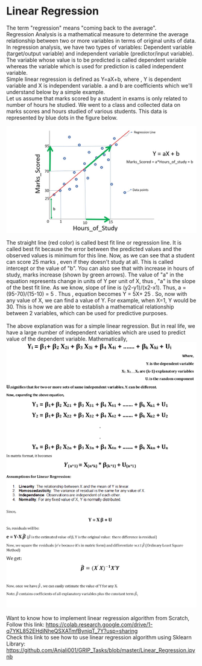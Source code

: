 # Linear Regression

The term "regression" means "coming back to the average". <br/> 
Regression Analysis is a mathematical measure to determine the average relationship between two or more variables in terms of original units of data. In regression analysis, we have two types of variables: Dependent variable (target/output variable) and independent variable (predictor/input variable). The variable whose value is to be predicted is called dependent variable whereas the variable which is used for prediction is called independent variable. <br/>
Simple linear regression is defined as Y=aX+b, where , Y is dependent variable and X is independent variable. a and b are coefficients which we'll understand below by a simple example.<br/>
Let us assume that marks scored by a student in exams is only related to number of hours he studied. We went to a class and collected data on marks scores and hours studied of various students. This data is represented by blue dots in the figure below. 

<p align="center">
<img src="https://github.com/Anjali001/onestep-electron-content/blob/main/Courses/easy_track/Linear%20Regression/regress.jpg" alt="drawing" width="700"/>
</p>

The straight line (red color) is called best fit line or regression line. It is called best fit because the error between the predicted values and the observed values is minimum for this line. Now, as we can see that a student can score 25 marks , even if they doesn't study at all. This is called intercept or the value of "b". You can also see that with increase in hours of study, marks increase (shown by green arrows). The value of "a" in the equation represents change in units of Y per unit of X, thus , "a" is the slope of the best fit line. As we know, slope of line is (y2-y1)/(x2-x1). Thus, a = (95-70)/(15-10) = 5 . Thus , equation becomes Y = 5X+ 25 . So, now with any value of X, we can find a value of Y. For example, when X=1, Y would be 30. This is how we are able to establish a mathematical relationship between 2 variables, which can be used for predictive purposes. <br><br/>
The above explanation was for a simple linear regression. But in real life, we have a large number of independent variables which are used to predict value of the dependent variable. 
Mathematically, 
<img src="https://github.com/Anjali001/onestep-electron-content/blob/main/Courses/easy_track/Linear%20Regression/LR_Formula.bmp" alt="drawing" width="700"/>
<br/>
<br/>
Want to know how to implement linear regression algorithm from Scratch, Follow this link: https://colab.research.google.com/drive/1-q7YKL852EHdiNheQSXATmfBynjqT_7Y?usp=sharing
<br/>
Check this link to see how to use linear regression algorithm using Sklearn Library: https://github.com/Anjali001/GRIP_Tasks/blob/master/Linear_Regression.ipynb
<br/>
